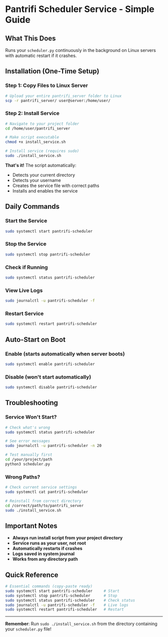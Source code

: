 # Pantrifi Scheduler Service - Simple Guide

## What This Does
Runs your `scheduler.py` continuously in the background on Linux servers with automatic restart if it crashes.

## Installation (One-Time Setup)

### Step 1: Copy Files to Linux Server
```bash
# Upload your entire pantrifi_server folder to Linux
scp -r pantrifi_server/ user@server:/home/user/
```

### Step 2: Install Service
```bash
# Navigate to your project folder
cd /home/user/pantrifi_server

# Make script executable
chmod +x install_service.sh

# Install service (requires sudo)
sudo ./install_service.sh
```

**That's it!** The script automatically:
- Detects your current directory
- Detects your username  
- Creates the service file with correct paths
- Installs and enables the service

## Daily Commands

### Start the Service
```bash
sudo systemctl start pantrifi-scheduler
```

### Stop the Service
```bash
sudo systemctl stop pantrifi-scheduler
```

### Check if Running
```bash
sudo systemctl status pantrifi-scheduler
```

### View Live Logs
```bash
sudo journalctl -u pantrifi-scheduler -f
```

### Restart Service
```bash
sudo systemctl restart pantrifi-scheduler
```

## Auto-Start on Boot

### Enable (starts automatically when server boots)
```bash
sudo systemctl enable pantrifi-scheduler
```

### Disable (won't start automatically)
```bash
sudo systemctl disable pantrifi-scheduler
```

## Troubleshooting

### Service Won't Start?
```bash
# Check what's wrong
sudo systemctl status pantrifi-scheduler

# See error messages
sudo journalctl -u pantrifi-scheduler -n 20

# Test manually first
cd /your/project/path
python3 scheduler.py
```

### Wrong Paths?
```bash
# Check current service settings
sudo systemctl cat pantrifi-scheduler

# Reinstall from correct directory
cd /correct/path/to/pantrifi_server
sudo ./install_service.sh
```

## Important Notes

- **Always run install script from your project directory**
- **Service runs as your user, not root**
- **Automatically restarts if crashes**
- **Logs saved in system journal**
- **Works from any directory path**

## Quick Reference
```bash
# Essential commands (copy-paste ready)
sudo systemctl start pantrifi-scheduler     # Start
sudo systemctl stop pantrifi-scheduler      # Stop  
sudo systemctl status pantrifi-scheduler    # Check status
sudo journalctl -u pantrifi-scheduler -f    # Live logs
sudo systemctl restart pantrifi-scheduler   # Restart
```

---
**Remember**: Run `sudo ./install_service.sh` from the directory containing your `scheduler.py` file!